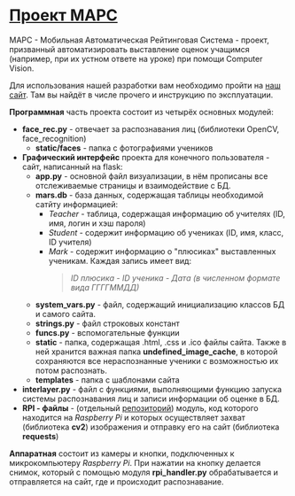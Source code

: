 # [Проект МАРС](http://176.120.8.20)

МАРС - Мобильная Автоматическая Рейтинговая Система - проект, призванный автоматизировать выставление оценок учащимся (например, при их устном ответе на уроке) при помощи Computer Vision.

Для использования нашей разработки вам необходимо пройти на [наш сайт](http://176.120.8.20). Там вы найдёт в числе прочего и инструкцию по эксплуатации.

**Программная** часть проекта состоит из четырёх основных модулей:
  - **face_rec.py** - отвечает за распознавания лиц (библиотеки OpenCV, face_recognition)
    + **static/faces** - папка с фотографиями учеников
  - **Графический интерфейс** проекта для конечного пользователя - сайт, написанный на flask:
  	- **app.py** - основной файл визуализации, в нём прописаны все отслеживаемые страницы и взаимодействие с БД.
  	- **mars.db** - база данных, содержащая таблицы необходимой сатйту информацией:
  	  + _Teacher_ - таблица, содержащая информацию об учителях (ID, имя, логин и хэш пароля)
  	  + _Student_ - содержит информацию об учениках (ID, имя, класс, ID учителя)
  	  + _Mark_ - содержит информацию о "плюсиках" выставленных ученикам. Каждая запись имеет вид:
  	    > _ID плюсика - ID ученика - Дата (в численном формате вида ГГГГММДД)_
    - **system_vars.py** - файл, содержащий инициализацию классов БД и самого сайта.
    - **strings.py** - файл строковых констант
    - **funcs.py** - вспомогательные функции
    - **static** - папка, содержащая .html, .css и .ico файлы сайта. Также в ней хранится важная папка **undefined_image_cache**, в которой сохраняются все нераспознанные ученики с возможностью их потом распознать.
    - **templates** - папка с шаблонами сайта
  - **interlayer.py** - файл с функциями, выполняющими функцию запуска системы распознавания лиц и записи информации об оценке в БД.
  - **RPI - файлы** - (отдельный [репозиторий](http://github.com/MersennexTwister/rpi-project-mars)) модуль, код которого находится на _Raspberry Pi_ и которых осуществляет захват (библиотека **cv2**) изображения и отправку его на сайт (библиотека **requests**)

**Аппаратная** состоит из камеры и кнопки, подключенных к микрокомпьютеру _Raspberry Pi_. При нажатии на кнопку делается снимок, который с помощью модуля **rpi_handler.py**  обрабатывается и отправляется на сайт, где и происходит распознавание.

